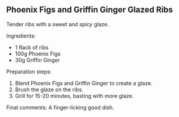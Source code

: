 ## Phoenix Figs and Griffin Ginger Glazed Ribs

Tender ribs with a sweet and spicy glaze.

Ingredients:

* 1 Rack of ribs
* 100g Phoenix Figs
* 30g Griffin Ginger

Preparation steps:

1. Blend Phoenix Figs and Griffin Ginger to create a glaze.
2. Brush the glaze on the ribs.
3. Grill for 15-20 minutes, basting with more glaze.

Final comments: A finger-licking good dish.

